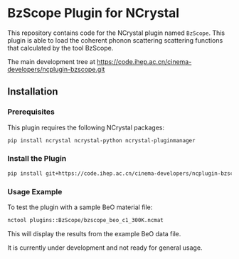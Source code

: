 # BzScope Plugin for NCrystal

This repository contains code for the NCrystal plugin named `BzScope`. This plugin is able to load the coherent phonon scattering scattering functions that calculated by the tool BzScope.

The main development tree at https://code.ihep.ac.cn/cinema-developers/ncplugin-bzscope.git


## Installation

### Prerequisites
This plugin requires the following NCrystal packages:
```bash
pip install ncrystal ncrystal-python ncrystal-pluginmanager
```


### Install the Plugin
```bash
pip install git+https://code.ihep.ac.cn/cinema-developers/ncplugin-bzscope
```

### Usage Example
To test the plugin with a sample BeO material file:
```bash
nctool plugins::BzScope/bzscope_beo_c1_300K.ncmat
```
This will display the results from the example BeO data file.



It is currently under development and not ready for general usage.
